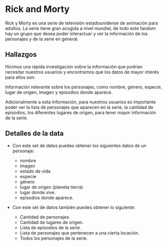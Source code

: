 # Rick and Morty

Rick y Morty es una serie de televisión estadounidense de animación para
adultos. La serie tiene gran acogida a nivel mundial, de todo este fandom hay
un grupo que desea poder interactuar y ver la información de los personajes y
de la serie en general.

## Hallazgos

Hicimos una rápida investigación sobre la información que podrían necesitar
nuestros usuarios y encontramos que los datos de mayor interés para ellos son:

Información relevante sobre los personajes, como nombre, género, especie, lugar
de origen, imagen y episodios donde aparece.

Adicionalmente a esta información, para nuestros usuarios es importante poder
ver la lista de personajes que aparecen en la serie, la cantidad de
episodios, los diferentes lugares de origen, para tener mayor información de la
serie.

## Detalles de la data

* Con este set de datos puedes obtener los siguientes datos de un personaje:

  - nombre
  - imagen
  - estado de vida
  - especie
  - género
  - lugar de origen (planeta tierra)
  - lugar donde vive.
  - episodios donde aparece.

* Con este set de datos también puedes obtener lo siguiente:

  - Cantidad de personajes.
  - Cantidad de lugares de origen.
  - Lista de episodios de la serie.
  - Lista de personajes que pertenecen a una cierta locación.
  - Todos los personajes de la serie.
